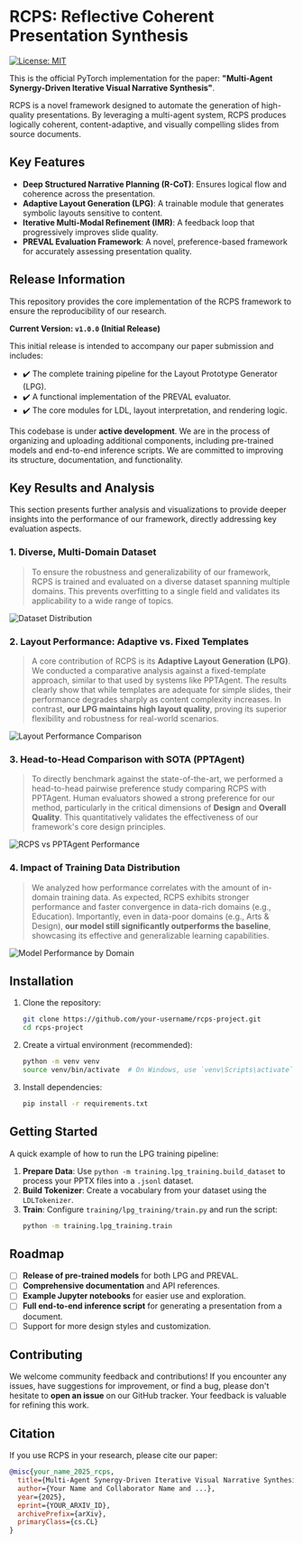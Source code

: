 # RCPS: Reflective Coherent Presentation Synthesis

[![License: MIT](https://img.shields.io/badge/License-MIT-yellow.svg?style=flat-square)](https://opensource.org/licenses/MIT)

This is the official PyTorch implementation for the paper: **"Multi-Agent Synergy-Driven Iterative Visual Narrative Synthesis"**.

RCPS is a novel framework designed to automate the generation of high-quality presentations. By leveraging a multi-agent system, RCPS produces logically coherent, content-adaptive, and visually compelling slides from source documents.

## Key Features

-   **Deep Structured Narrative Planning (R-CoT)**: Ensures logical flow and coherence across the presentation.
-   **Adaptive Layout Generation (LPG)**: A trainable module that generates symbolic layouts sensitive to content.
-   **Iterative Multi-Modal Refinement (IMR)**: A feedback loop that progressively improves slide quality.
-   **PREVAL Evaluation Framework**: A novel, preference-based framework for accurately assessing presentation quality.

## Release Information

This repository provides the core implementation of the RCPS framework to ensure the reproducibility of our research.

**Current Version: `v1.0.0` (Initial Release)**

This initial release is intended to accompany our paper submission and includes:
-   ✔️ The complete training pipeline for the Layout Prototype Generator (LPG).
-   ✔️ A functional implementation of the PREVAL evaluator.
-   ✔️ The core modules for LDL, layout interpretation, and rendering logic.

This codebase is under **active development**. We are in the process of organizing and uploading additional components, including pre-trained models and end-to-end inference scripts. We are committed to improving its structure, documentation, and functionality.

## Key Results and Analysis

This section presents further analysis and visualizations to provide deeper insights into the performance of our framework, directly addressing key evaluation aspects.

### 1. Diverse, Multi-Domain Dataset

> To ensure the robustness and generalizability of our framework, RCPS is trained and evaluated on a diverse dataset spanning multiple domains. This prevents overfitting to a single field and validates its applicability to a wide range of topics.

![Dataset Distribution](chart_domain_distribution.png)

### 2. Layout Performance: Adaptive vs. Fixed Templates

> A core contribution of RCPS is its **Adaptive Layout Generation (LPG)**. We conducted a comparative analysis against a fixed-template approach, similar to that used by systems like PPTAgent. The results clearly show that while templates are adequate for simple slides, their performance degrades sharply as content complexity increases. In contrast, **our LPG maintains high layout quality**, proving its superior flexibility and robustness for real-world scenarios.

![Layout Performance Comparison](chart_layout_performance.png)

### 3. Head-to-Head Comparison with SOTA (PPTAgent)

> To directly benchmark against the state-of-the-art, we performed a head-to-head pairwise preference study comparing RCPS with PPTAgent. Human evaluators showed a strong preference for our method, particularly in the critical dimensions of **Design** and **Overall Quality**. This quantitatively validates the effectiveness of our framework's core design principles.

![RCPS vs PPTAgent Performance](chart_rcps_vs_pptagent.png)

### 4. Impact of Training Data Distribution

> We analyzed how performance correlates with the amount of in-domain training data. As expected, RCPS exhibits stronger performance and faster convergence in data-rich domains (e.g., Education). Importantly, even in data-poor domains (e.g., Arts & Design), **our model still significantly outperforms the baseline**, showcasing its effective and generalizable learning capabilities.

![Model Performance by Domain](chart_model_performance_by_domain.png)

## Installation

1.  Clone the repository:
    ```bash
    git clone https://github.com/your-username/rcps-project.git
    cd rcps-project
    ```
2.  Create a virtual environment (recommended):
    ```bash
    python -m venv venv
    source venv/bin/activate  # On Windows, use `venv\Scripts\activate`
    ```
3.  Install dependencies:
    ```bash
    pip install -r requirements.txt
    ```

## Getting Started

A quick example of how to run the LPG training pipeline:

1.  **Prepare Data**: Use `python -m training.lpg_training.build_dataset` to process your PPTX files into a `.jsonl` dataset.
2.  **Build Tokenizer**: Create a vocabulary from your dataset using the `LDLTokenizer`.
3.  **Train**: Configure `training/lpg_training/train.py` and run the script:
    ```bash
    python -m training.lpg_training.train
    ```

## Roadmap

-   [ ] **Release of pre-trained models** for both LPG and PREVAL.
-   [ ] **Comprehensive documentation** and API references.
-   [ ] **Example Jupyter notebooks** for easier use and exploration.
-   [ ] **Full end-to-end inference script** for generating a presentation from a document.
-   [ ] Support for more design styles and customization.

## Contributing

We welcome community feedback and contributions! If you encounter any issues, have suggestions for improvement, or find a bug, please don't hesitate to **open an issue** on our GitHub tracker. Your feedback is valuable for refining this work.

## Citation

If you use RCPS in your research, please cite our paper:

```bibtex
@misc{your_name_2025_rcps,
  title={Multi-Agent Synergy-Driven Iterative Visual Narrative Synthesis},
  author={Your Name and Collaborator Name and ...},
  year={2025},
  eprint={YOUR_ARXIV_ID},
  archivePrefix={arXiv},
  primaryClass={cs.CL}
}
